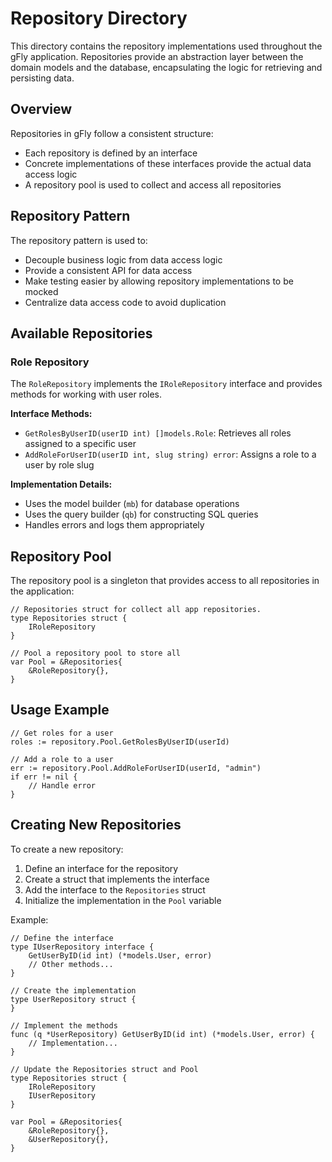 # Repository Directory

This directory contains the repository implementations used throughout the gFly application. Repositories provide an abstraction layer between the domain models and the database, encapsulating the logic for retrieving and persisting data.

## Overview

Repositories in gFly follow a consistent structure:
- Each repository is defined by an interface
- Concrete implementations of these interfaces provide the actual data access logic
- A repository pool is used to collect and access all repositories

## Repository Pattern

The repository pattern is used to:
- Decouple business logic from data access logic
- Provide a consistent API for data access
- Make testing easier by allowing repository implementations to be mocked
- Centralize data access code to avoid duplication

## Available Repositories

### Role Repository

The `RoleRepository` implements the `IRoleRepository` interface and provides methods for working with user roles.

**Interface Methods:**
- `GetRolesByUserID(userID int) []models.Role`: Retrieves all roles assigned to a specific user
- `AddRoleForUserID(userID int, slug string) error`: Assigns a role to a user by role slug

**Implementation Details:**
- Uses the model builder (`mb`) for database operations
- Uses the query builder (`qb`) for constructing SQL queries
- Handles errors and logs them appropriately

## Repository Pool

The repository pool is a singleton that provides access to all repositories in the application:

```
// Repositories struct for collect all app repositories.
type Repositories struct {
    IRoleRepository
}

// Pool a repository pool to store all
var Pool = &Repositories{
    &RoleRepository{},
}
```

## Usage Example

```
// Get roles for a user
roles := repository.Pool.GetRolesByUserID(userId)

// Add a role to a user
err := repository.Pool.AddRoleForUserID(userId, "admin")
if err != nil {
    // Handle error
}
```

## Creating New Repositories

To create a new repository:

1. Define an interface for the repository
2. Create a struct that implements the interface
3. Add the interface to the `Repositories` struct
4. Initialize the implementation in the `Pool` variable

Example:

```
// Define the interface
type IUserRepository interface {
    GetUserByID(id int) (*models.User, error)
    // Other methods...
}

// Create the implementation
type UserRepository struct {
}

// Implement the methods
func (q *UserRepository) GetUserByID(id int) (*models.User, error) {
    // Implementation...
}

// Update the Repositories struct and Pool
type Repositories struct {
    IRoleRepository
    IUserRepository
}

var Pool = &Repositories{
    &RoleRepository{},
    &UserRepository{},
}
```
